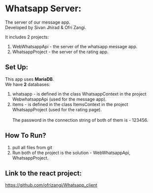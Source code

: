# Whatsapp Server:

The server of our message app.<br/>
Developed by Sivan Jhirad & Ofri Zangi. <br/>


It includes 2 projects:
1. WebWhatsappApi - the server of the whatsapp message app.
2. WhatsappProject - the server of the rating app.

## Set Up:
This app uses **MariaDB**. <br/>
We have **2** databases:
1. whatsapp - is defined in the class WhatsappContext in the project WebwhatsappApi (used for the message app).
2. items -  is defined in the class ItemsContext in the project WhatsappProject (used for the rating page). <br/> <br/>
The password in the connection string of both of them is - 123456.

## How To Run?
1. pull all files from git
2. Run both of the project is the solution - WebWhatsappApi, WhatsappProject.


## Link to the react project:
https://github.com/ofrizangi/Whatsapp_client

